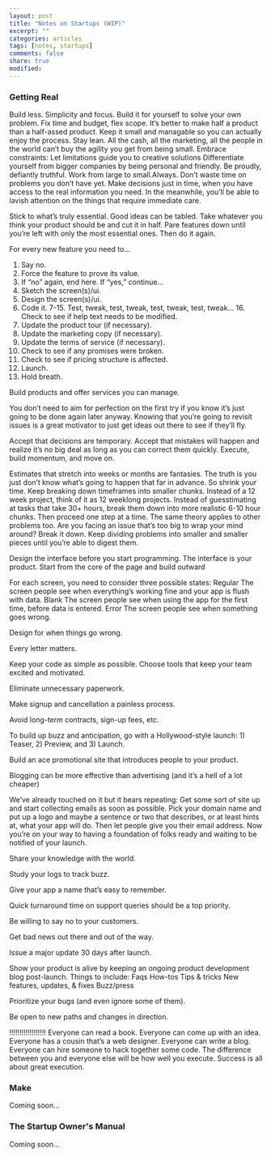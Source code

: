 ```yaml
---
layout: post
title: "Notes on Startups (WIP)"
excerpt: ""
categories: articles
tags: [notes, startups]
comments: false
share: true
modified:
---
```


### Getting Real

Build less. Simplicity and focus.
Build it for yourself to solve your own problem.
Fix time and budget, flex scope. It’s better to make half a product than a half-assed product.
Keep it small and managable so you can actually enjoy the process.
Stay lean.
All the cash, all the marketing, all the people in the world can’t buy the agility you get from being small.
Embrace constraints: Let limitations guide you to creative solutions
Differentiate yourself from bigger companies by being personal and friendly.
Be proudly, defiantly truthful.
Work from large to small.Always.
Don’t waste time on problems you don’t have yet.
Make decisions just in time, when you have access to the real information you need.
In the meanwhile, you’ll be able to lavish attention on the things that require immediate care.

Stick to what’s truly essential. Good ideas can be tabled. Take whatever you
think your product should be and cut it in half. Pare features down until
you’re left with only the most essential ones. Then do it again.

For every new feature you need to...
1. Say no.
2. Force the feature to prove its value.
3. If “no” again, end here. If “yes,” continue...
4. Sketch the screen(s)/ui.
5. Design the screen(s)/ui.
6. Code it.
7-15. Test, tweak, test, tweak, test, tweak, test, tweak... 16. Check to see if help text needs to be modified.
17. Update the product tour (if necessary).
18. Update the marketing copy (if necessary).
19. Update the terms of service (if necessary).
20. Check to see if any promises were broken.
21. Check to see if pricing structure is affected.
22. Launch.
23. Hold breath.

Build products and offer services you can manage.

You don’t need to aim for perfection on the first try if you know it’s just
going to be done again later anyway. Knowing that you’re going to revisit
issues is a great motivator to just get ideas out there to see if they’ll fly.

Accept that decisions are temporary. Accept that mistakes will happen and
realize it’s no big deal as long as you can correct them quickly. Execute,
build momentum, and move on.

Estimates that stretch into weeks or months are fantasies. The truth is you
just don’t know what’s going to happen that far in advance.  So shrink your
time. Keep breaking down timeframes into smaller chunks. Instead of a 12 week
project, think of it as 12 weeklong projects. Instead of guesstimating at tasks
that take 30+ hours, break them down into more realistic 6-10 hour chunks. Then
proceed one step at a time.  The same theory applies to other problems too. Are
you facing an issue that’s too big to wrap your mind around? Break it down.
Keep dividing problems into smaller and smaller pieces until you’re able to
digest them.

Design the interface before you start programming.
The interface is your product.
Start from the core of the page and build outward

For each screen, you need to consider three possible states:
Regular
The screen people see when everything’s working fine and your app is flush with data.
Blank
The screen people see when using the app for the first time, before data is entered.
Error
The screen people see when something goes wrong.

Design for when things go wrong.

Every letter matters.

Keep your code as simple as possible.
Choose tools that keep your team excited and motivated.

Eliminate unnecessary paperwork.

Make signup and cancellation a painless process.

Avoid long-term contracts, sign-up fees, etc.

To build up buzz and anticipation, go with a Hollywood-style launch: 1) Teaser, 2) Preview, and 3) Launch.

Build an ace promotional site that introduces people to your product.

Blogging can be more effective than advertising (and it’s a hell of a lot cheaper)

We’ve already touched on it but it bears repeating: Get some sort of site up
and start collecting emails as soon as possible. Pick your domain name and put
up a logo and maybe a sentence or two that describes, or at least hints at,
what your app will do.  Then let people give you their email address. Now
you’re on your way to having a foundation of folks ready and waiting to be
notified of your launch.

Share your knowledge with the world.

Study your logs to track buzz.

Give your app a name that’s easy to remember.

Quick turnaround time on support queries should be a top priority.

Be willing to say no to your customers.

Get bad news out there and out of the way.

Issue a major update 30 days after launch.

Show your product is alive by keeping an ongoing product development blog post-launch.
Things to include:
Faqs
How-tos
Tips & tricks
New features, updates, & fixes Buzz/press

Prioritize your bugs (and even ignore some of them).

Be open to new paths and changes in direction.

!!!!!!!!!!!!!!!!!!
Everyone can read a book. Everyone can come up with an idea. Everyone has a
cousin that’s a web designer. Everyone can write a blog.  Everyone can hire
someone to hack together some code.  The difference between you and everyone
else will be how well you execute. Success is all about great execution.

### Make

Coming soon...

### The Startup Owner's Manual

Coming soon...
